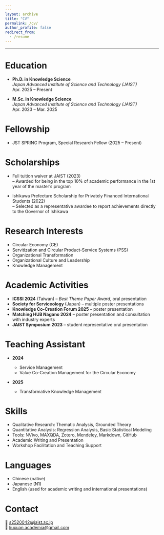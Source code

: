 ```yaml
---
---
layout: archive
title: "CV"
permalink: /cv/
author_profile: false
redirect_from:
  - /resume
---
```


---

Education
======
* **Ph.D. in Knowledge Science**  
  *Japan Advanced Institute of Science and Technology (JAIST)*  
  Apr. 2025 – Present

* **M.Sc. in Knowledge Science**  
  *Japan Advanced Institute of Science and Technology (JAIST)*  
  Apr. 2023 – Mar. 2025

Fellowship
======
* JST SPRING Program, Special Research Fellow (2025 – Present)

Scholarships
======
* Full tuition waiver at JAIST (2023)  
  – Awarded for being in the top 10% of academic performance in the 1st year of the master’s program

* Ishikawa Prefecture Scholarship for Privately Financed International Students (2022)  
  – Selected as a representative awardee to report achievements directly to the Governor of Ishikawa

Research Interests
======
* Circular Economy (CE)
* Servitization and Circular Product-Service Systems (PSS)
* Organizational Transformation
* Organizational Culture and Leadership
* Knowledge Management

Academic Activities
======
* **ICSSI 2024** (Taiwan) – *Best Theme Paper Award*, oral presentation  
* **Society for Serviceology** (Japan) – multiple poster presentations  
* **Knowledge Co-Creation Forum 2025** – poster presentation  
* **Matching HUB Nagano 2024** – poster presentation and consultation with industry experts  
* **JAIST Symposium 2023** – student representative oral presentation  

Teaching Assistant
======
* **2024**  
  - Service Management  
  - Value Co-Creation Management for the Circular Economy

* **2025**  
  - Transformative Knowledge Management

Skills
======
* Qualitative Research: Thematic Analysis, Grounded Theory  
* Quantitative Analysis: Regression Analysis, Basic Statistical Modeling  
* Tools: NVivo, MAXQDA, Zotero, Mendeley, Markdown, GitHub  
* Academic Writing and Presentation  
* Workshop Facilitation and Teaching Support


Languages
======
* Chinese (native)  
* Japanese (N1)
* English (used for academic writing and international presentations)

Contact
======
📧 s2520042@jaist.ac.jp  
📨 liuxuan.academia@gmail.com

